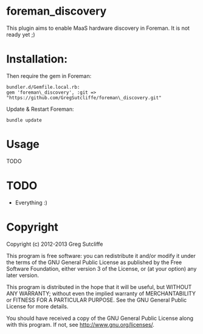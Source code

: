 # foreman\_discovery

This plugin aims to enable MaaS hardware discovery in Foreman. It is not ready yet ;)

# Installation:

Then require the gem in Foreman:

    bundler.d/Gemfile.local.rb:
    gem 'foreman\_discovery', :git => "https://github.com/GregSutcliffe/foreman\_discovery.git"

Update & Restart Foreman:

    bundle update

# Usage

TODO

# TODO

* Everything :)

# Copyright

Copyright (c) 2012-2013 Greg Sutcliffe

This program is free software: you can redistribute it and/or modify
it under the terms of the GNU General Public License as published by
the Free Software Foundation, either version 3 of the License, or
(at your option) any later version.

This program is distributed in the hope that it will be useful,
but WITHOUT ANY WARRANTY; without even the implied warranty of
MERCHANTABILITY or FITNESS FOR A PARTICULAR PURPOSE.  See the
GNU General Public License for more details.

You should have received a copy of the GNU General Public License
along with this program.  If not, see <http://www.gnu.org/licenses/>.
